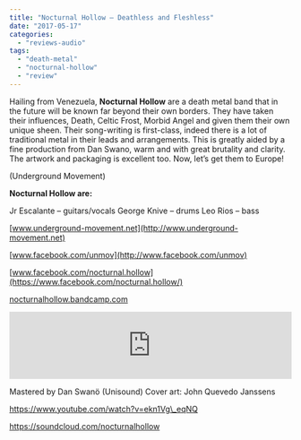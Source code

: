 ```yaml
---
title: "Nocturnal Hollow – Deathless and Fleshless"
date: "2017-05-17"
categories: 
  - "reviews-audio"
tags: 
  - "death-metal"
  - "nocturnal-hollow"
  - "review"
---
```


Hailing from Venezuela, **Nocturnal Hollow** are a death metal band that in the future will be known far beyond their own borders. They have taken their influences, Death, Celtic Frost, Morbid Angel and given them their own unique sheen. Their song-writing is first-class, indeed there is a lot of traditional metal in their leads and arrangements. This is greatly aided by a fine production from Dan Swano, warm and with great brutality and clarity. The artwork and packaging is excellent too. Now, let’s get them to Europe!

(Underground Movement)

**Nocturnal Hollow are:**

Jr Escalante – guitars/vocals George Knive – drums Leo Rios – bass

[www.underground-movement.net](http://www.underground-movement.net)

[www.facebook.com/unmov](http://www.facebook.com/unmov)

[www.facebook.com/nocturnal.hollow](https://www.facebook.com/nocturnal.hollow/)

[nocturnalhollow.bandcamp.com](https://nocturnalhollow.bandcamp.com/)

<iframe style="border: 0; width: 100%; height: 120px;" src="https://bandcamp.com/EmbeddedPlayer/album=3873782083/size=large/bgcol=ffffff/linkcol=0687f5/tracklist=false/artwork=small/transparent=true/" width="300" height="150" seamless=""><a href="http://underground-movement.bandcamp.com/album/deathless-and-fleshless">Deathless and Fleshless by Nocturnal Hollow</a></iframe>

Mastered by Dan Swanö (Unisound) Cover art: John Quevedo Janssens

https://www.youtube.com/watch?v=ekn1Vg\_eqNQ

https://soundcloud.com/nocturnalhollow
